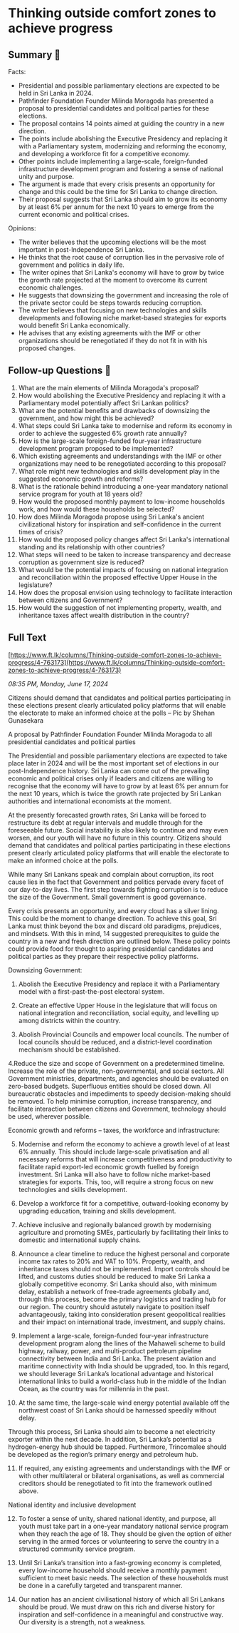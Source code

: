 # Thinking outside comfort zones to achieve progress

## Summary 🤖

Facts:

- Presidential and possible parliamentary elections are expected to be held in Sri Lanka in 2024. 
- Pathfinder Foundation Founder Milinda Moragoda has presented a proposal to presidential candidates and political parties for these elections.
- The proposal contains 14 points aimed at guiding the country in a new direction.
- The points include abolishing the Executive Presidency and replacing it with a Parliamentary system, modernizing and reforming the economy, and developing a workforce fit for a competitive economy.
- Other points include implementing a large-scale, foreign-funded infrastructure development program and fostering a sense of national unity and purpose.
- The argument is made that every crisis presents an opportunity for change and this could be the time for Sri Lanka to change direction.
- Their proposal suggests that Sri Lanka should aim to grow its economy by at least 6% per annum for the next 10 years to emerge from the current economic and political crises. 

Opinions:

- The writer believes that the upcoming elections will be the most important in post-Independence Sri Lanka.
- He thinks that the root cause of corruption lies in the pervasive role of government and politics in daily life.
- The writer opines that Sri Lanka's economy will have to grow by twice the growth rate projected at the moment to overcome its current economic challenges.
- He suggests that downsizing the government and increasing the role of the private sector could be steps towards reducing corruption.
- The writer believes that focusing on new technologies and skills developments and following niche market-based strategies for exports would benefit Sri Lanka economically.
- He advises that any existing agreements with the IMF or other organizations should be renegotiated if they do not fit in with his proposed changes.

## Follow-up Questions 🤖

1. What are the main elements of Milinda Moragoda's proposal?
2. How would abolishing the Executive Presidency and replacing it with a Parliamentary model potentially affect Sri Lankan politics?
3. What are the potential benefits and drawbacks of downsizing the government, and how might this be achieved?
4. What steps could Sri Lanka take to modernise and reform its economy in order to achieve the suggested 6% growth rate annually?
5. How is the large-scale foreign-funded four-year infrastructure development program proposed to be implemented? 
6. Which existing agreements and understandings with the IMF or other organizations may need to be renegotiated according to this proposal?
7. What role might new technologies and skills development play in the suggested economic growth and reforms?
8. What is the rationale behind introducing a one-year mandatory national service program for youth at 18 years old?
9. How would the proposed monthly payment to low-income households work, and how would these households be selected?
10. How does Milinda Moragoda propose using Sri Lanka's ancient civilizational history for inspiration and self-confidence in the current times of crisis? 
11. How would the proposed policy changes affect Sri Lanka's international standing and its relationship with other countries? 
12. What steps will need to be taken to increase transparency and decrease corruption as government size is reduced? 
13. What would be the potential impacts of focusing on national integration and reconciliation within the proposed effective Upper House in the legislature? 
14. How does the proposal envision using technology to facilitate interaction between citizens and Government? 
15. How would the suggestion of not implementing property, wealth, and inheritance taxes affect wealth distribution in the country?

## Full Text

[https://www.ft.lk/columns/Thinking-outside-comfort-zones-to-achieve-progress/4-763173](https://www.ft.lk/columns/Thinking-outside-comfort-zones-to-achieve-progress/4-763173)

*08:35 PM, Monday, June 17, 2024*

Citizens should demand that candidates and political parties participating in these elections present clearly articulated policy platforms that will enable the electorate to make an informed choice at the polls – Pic by Shehan Gunasekara

A proposal by Pathfinder Foundation Founder Milinda Moragoda to all presidential candidates and political parties

The Presidential and possible parliamentary elections are expected to take place later in 2024 and will be the most important set of elections in our post-Independence history. Sri Lanka can come out of the prevailing economic and political crises only if leaders and citizens are willing to recognise that the economy will have to grow by at least 6% per annum for the next 10 years, which is twice the growth rate projected by Sri Lankan authorities and international economists at the moment.

At the presently forecasted growth rates, Sri Lanka will be forced to restructure its debt at regular intervals and muddle through for the foreseeable future. Social instability is also likely to continue and may even worsen, and our youth will have no future in this country. Citizens should demand that candidates and political parties participating in these elections present clearly articulated policy platforms that will enable the electorate to make an informed choice at the polls.

While many Sri Lankans speak and complain about corruption, its root cause lies in the fact that Government and politics pervade every facet of our day-to-day lives. The first step towards fighting corruption is to reduce the size of the Government. Small government is good governance.

Every crisis presents an opportunity, and every cloud has a silver lining. This could be the moment to change direction. To achieve this goal, Sri Lanka must think beyond the box and discard old paradigms, prejudices, and mindsets. With this in mind, 14 suggested prerequisites to guide the country in a new and fresh direction are outlined below. These policy points could provide food for thought to aspiring presidential candidates and political parties as they prepare their respective policy platforms.

Downsizing Government:

1. Abolish the Executive Presidency and replace it with a Parliamentary model with a first-past-the-post electoral system.

2. Create an effective Upper House in the legislature that will focus on national integration and reconciliation, social equity, and levelling up among districts within the country.

3. Abolish Provincial Councils and empower local councils. The number of local councils should be reduced, and a district-level coordination mechanism should be established.

4.Reduce the size and scope of Government on a predetermined timeline. Increase the role of the private, non-governmental, and social sectors. All Government ministries, departments, and agencies should be evaluated on zero-based budgets. Superfluous entities should be closed down. All bureaucratic obstacles and impediments to speedy decision-making should be removed. To help minimise corruption, increase transparency, and facilitate interaction between citizens and Government, technology should be used, wherever possible.

Economic growth and reforms – taxes, the workforce and infrastructure:

5. Modernise and reform the economy to achieve a growth level of at least 6% annually. This should include large-scale privatisation and all necessary reforms that will increase competitiveness and productivity to facilitate rapid export-led economic growth fuelled by foreign investment. Sri Lanka will also have to follow niche market-based strategies for exports. This, too, will require a strong focus on new technologies and skills development.

6. Develop a workforce fit for a competitive, outward-looking economy by upgrading education, training and skills development.

7. Achieve inclusive and regionally balanced growth by modernising agriculture and promoting SMEs, particularly by facilitating their links to domestic and international supply chains.

8. Announce a clear timeline to reduce the highest personal and corporate income tax rates to 20% and VAT to 10%. Property, wealth, and inheritance taxes should not be implemented. Import controls should be lifted, and customs duties should be reduced to make Sri Lanka a globally competitive economy. Sri Lanka should also, with minimum delay, establish a network of free-trade agreements globally and, through this process, become the primary logistics and trading hub for our region. The country should astutely navigate to position itself advantageously, taking into consideration present geopolitical realities and their impact on international trade, investment, and supply chains.

9. Implement a large-scale, foreign-funded four-year infrastructure development program along the lines of the Mahaweli scheme to build highway, railway, power, and multi-product petroleum pipeline connectivity between India and Sri Lanka. The present aviation and maritime connectivity with India should be upgraded, too. In this regard, we should leverage Sri Lanka’s locational advantage and historical international links to build a world-class hub in the middle of the Indian Ocean, as the country was for millennia in the past.

10. At the same time, the large-scale wind energy potential available off the northwest coast of Sri Lanka should be harnessed speedily without delay.

Through this process, Sri Lanka should aim to become a net electricity exporter within the next decade. In addition, Sri Lanka’s potential as a hydrogen-energy hub should be tapped. Furthermore, Trincomalee should be developed as the region’s primary energy and petroleum hub.

11. If required, any existing agreements and understandings with the IMF or with other multilateral or bilateral organisations, as well as commercial creditors should be renegotiated to fit into the framework outlined above.

National identity and inclusive development

12. To foster a sense of unity, shared national identity, and purpose, all youth must take part in a one-year mandatory national service program when they reach the age of 18. They should be given the option of either serving in the armed forces or volunteering to serve the country in a structured community service program.

13. Until Sri Lanka’s transition into a fast-growing economy is completed, every low-income household should receive a monthly payment sufficient to meet basic needs. The selection of these households must be done in a carefully targeted and transparent manner.

14. Our nation has an ancient civilisational history of which all Sri Lankans should be proud. We must draw on this rich and diverse history for inspiration and self-confidence in a meaningful and constructive way. Our diversity is a strength, not a weakness.

